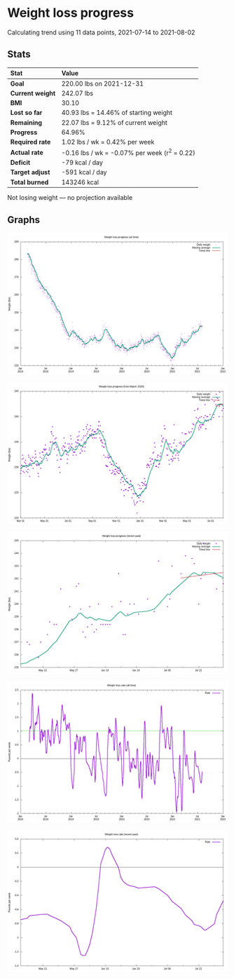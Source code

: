 # Weight loss progress

Calculating trend using 11 data points, 2021-07-14 to 2021-08-02

## Stats

Stat|Value
:-|:-
**Goal**|220.00 lbs on 2021-12-31
**Current weight**|242.07 lbs
**BMI**|30.10
**Lost so far**|40.93 lbs = 14.46% of starting weight
**Remaining**|22.07 lbs =  9.12% of current  weight
**Progress**|64.96%
**Required rate**|1.02 lbs / wk = 0.42% per week
**Actual rate**|-0.16 lbs / wk = -0.07% per week  (r<sup>2</sup> = 0.22)
**Deficit**|-79 kcal / day
**Target adjust**|-591 kcal / day
**Total burned**|143246 kcal

Not losing weight &mdash; no projection available

## Graphs

![](weight-graph-alltime.png)

![](weight-graph-covid.png)

![](weight-graph-recent.png)

![](rate-graph-alltime.png)

![](rate-graph-recent.png)
